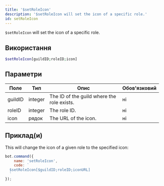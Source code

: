 ```yaml
---
title: '$setRoleIcon'
description: '$setRoleIcon will set the icon of a specific role.'
id: setRoleIcon
---
```


`$setRoleIcon` will set the icon of a specific role.

## Використання

```php
$setRoleIcon[guildID;roleID;icon]
```

## Параметри

| Поле    | Тип     | Опис                                       | Обов'язковий |
| ------- | ------- | ------------------------------------------ | ------------ |
| guildID | integer | The ID of the guild where the role exists. | ні           |
| roleID  | integer | The role ID.                               | ні           |
| icon    | рядок   | The URL of the icon.                       | ні           |

## Приклад(и)

This will change the icon of a given role to the specified icon:

```javascript
bot.command({
    name: 'setRoleIcon',
    code: `
  $setRoleIcon[$guildID;roleID;iconURL]
  `
});
```